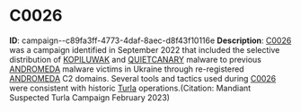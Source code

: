 # C0026

**ID**: campaign--c89fa3ff-4773-4daf-8aec-d8f43f10116e
**Description**: [C0026](https://attack.mitre.org/campaigns/C0026) was a campaign identified in September 2022 that included the selective distribution of [KOPILUWAK](https://attack.mitre.org/software/S1075) and [QUIETCANARY](https://attack.mitre.org/software/S1076) malware to previous [ANDROMEDA](https://attack.mitre.org/software/S1074) malware victims in Ukraine through re-registered [ANDROMEDA](https://attack.mitre.org/software/S1074) C2 domains. Several tools and tactics used during [C0026](https://attack.mitre.org/campaigns/C0026) were consistent with historic [Turla](https://attack.mitre.org/groups/G0010) operations.(Citation: Mandiant Suspected Turla Campaign February 2023)

